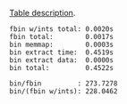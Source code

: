 [Table description](https://github.com/hapi-server/matlab-client/blob/master/binary_compare.md).

```
fbin w/ints total: 0.0020s
fbin total:        0.0017s
bin memmap:        0.0003s
bin extract time:  0.4519s
bin extract data:  0.0000s
bin total:         0.4522s

bin/fbin         : 273.7278
bin/(fbin w/ints): 228.0462
```

